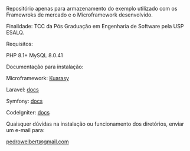 Repositório apenas para armazenamento do exemplo utilizado com os Framewroks de mercado e o Microframework desenvolvido.

Finalidade: 
TCC da Pós Graduação em Engenharia de Software pela USP ESALQ.

Requisitos: 

PHP 8.1+
MySQL 8.0.41

Documentação para instalação:

Microframework: [Kuarasy](https://github.com/ValkyriaTech/kuarasy)

Laravel: [docs](https://laravel.com/docs/12.x)

Symfony: [docs](https://symfony.com/doc/current/index.html)

CodeIgniter: [docs](https://codeigniter.com/userguide3/#installation)

Quaisquer dúvidas na instalação ou funcionamento dos diretórios, enviar um e-mail para:

[pedrowelbert@gmail.com](mailto:pedrowelbert@gmail.com)
